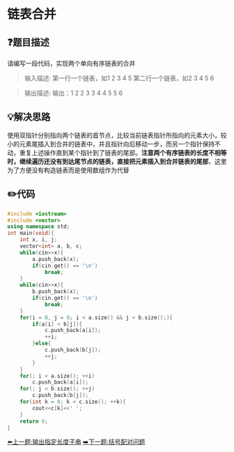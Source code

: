 # 链表合并

## :question:题目描述
请编写一段代码，实现两个单向有序链表的合并

>输入描述:
第一行一个链表，如1 2 3 4 5
第二行一个链表，如2 3 4 5 6

>输出描述:
输出：1 2 2 3 3 4 4 5 5 6

## :bulb:解决思路
使用双指针分别指向两个链表的首节点，比较当前链表指针所指向的元素大小，较小的元素尾插入到合并的链表中，并且指针向后移动一步，而另一个指针保持不动，重复上述操作直到某个指针到了链表的尾部。**注意两个有序链表的长度不相等时，继续遍历还没有到达尾节点的链表，直接把元素插入到合并链表的尾部**，这里为了方便没有构造链表而是使用数组作为代替

## :pencil2:代码
```c++
#include <iostream>
#include <vector>
using namespace std;
int main(void){
    int x, i, j;
    vector<int> a, b, c;
    while(cin>>x){
        a.push_back(x);
        if(cin.get() == '\n')
            break;
    }
    while(cin>>x){
        b.push_back(x);
        if(cin.get() == '\n')
            break;
    }
    for(i = 0, j = 0; i < a.size() && j < b.size();){
        if(a[i] < b[j]){
            c.push_back(a[i]);
            ++i;
        }else{
            c.push_back(b[j]);
            ++j;
        }
    }
    for(; i < a.size(); ++i)
        c.push_back(a[i]);
    for(; j < b.size(); ++j)
        c.push_back(b[j]);
    for(int k = 0; k < c.size(); ++k){
        cout<<c[k]<<' ';
    }
    return 0;
}
```
[:arrow_left:上一题:输出指定长度子串](PrintSubString.md)
[:arrow_right:下一题:括号配对问题](ParenthesesMathch.md)